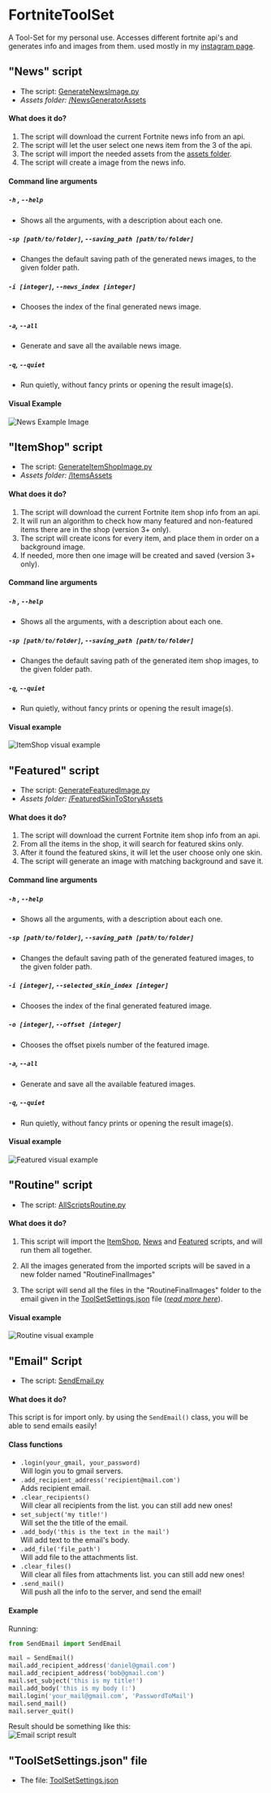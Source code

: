 # FortniteToolSet
A Tool-Set for my personal use.
Accesses different fortnite api's and generates info and images from them.
used mostly in my [instagram page](https://www.instagram.com/reala10n/).

## "News" script
- The script: [GenerateNewsImage.py](GenerateNewsImage.py)
- _Assets folder:_ [/NewsGeneratorAssets](/NewsGeneratorAssets)

#### What does it do?
1. The script will download the current Fortnite news info from an api.
2. The script will let the user select one news item from the 3 of the api.
3. The script will import the needed assets from the [assets folder](/NewsGeneratorAssets).
4. The script will create a image from the news info.


#### Command line arguments

##### `-h` , `--help`
* Shows all the arguments, with a description about each one.

##### `-sp [path/to/folder]`, `--saving_path [path/to/folder]`
* Changes the default saving path of the generated news images, to the given folder path.

##### `-i [integer]`, `--news_index [integer]`
* Chooses the index of the final generated news image.

##### `-a`, `--all`
* Generate and save all the available news image.

##### `-q`, `--quiet`
* Run quietly, without fancy prints or opening the result image(s).


#### Visual Example
![News Example Image](<https://i.imgur.com/ZrRHcCo.png>)    

## "ItemShop" script
- The script: [GenerateItemShopImage.py](GenerateItemShopImage.py)
- _Assets folder:_ [/ItemsAssets](/ItemsAssets)

#### What does it do?
1. The script will download the current Fortnite item shop info from an api.
2. It will run an algorithm to check how many featured and non-featured items there are in the shop (version 3+ only).
3. The script will create icons for every item, and place them in order on a background image.
4. If needed, more then one image will be created and saved (version 3+ only).


#### Command line arguments

##### `-h` , `--help`
* Shows all the arguments, with a description about each one.

##### `-sp [path/to/folder]`, `--saving_path [path/to/folder]`
* Changes the default saving path of the generated item shop images, to the given folder path.

##### `-q`, `--quiet`
* Run quietly, without fancy prints or opening the result image(s).


#### Visual example
![ItemShop visual example](<https://i.imgur.com/anNZ5J9.png>)    

## "Featured" script
- The script: [GenerateFeaturedImage.py](GenerateFeaturedImage.py)
- _Assets folder:_ [/FeaturedSkinToStoryAssets](/FeaturedSkinToStoryAssets)

#### What does it do?
1. The script will download the current Fortnite item shop info from an api.
2. From all the items in the shop, it will search for featured skins only.
3. After it found the featured skins, it will let the user choose only one skin.
4. The script will generate an image with matching background and save it.


#### Command line arguments

##### `-h` , `--help`
* Shows all the arguments, with a description about each one.

##### `-sp [path/to/folder]`, `--saving_path [path/to/folder]`
* Changes the default saving path of the generated featured images, to the given folder path.

##### `-i [integer]`, `--selected_skin_index [integer]`
* Chooses the index of the final generated featured image.

##### `-o [integer]`, `--offset [integer]`
* Chooses the offset pixels number of the featured image.

##### `-a`, `--all`
* Generate and save all the available featured images.

##### `-q`, `--quiet`
* Run quietly, without fancy prints or opening the result image(s).


#### Visual example
![Featured visual example](<https://i.imgur.com/YcHSiMW.png>)      

## "Routine" script
- The script: [AllScriptsRoutine.py](AllScriptsRoutine.py)

#### What does it do?
1. This script will import the [ItemShop](#itemshop-script), [News](#news-script) and [Featured](#featured-script) scripts, and will run them all together.

2. All the images generated from the imported scripts will be saved in a new folder named "RoutineFinalImages"

3. The script will send all the files in the "RoutineFinalImages" folder to the email given in the [ToolSetSettings.json](ToolSetSettings.json) file ([_read more here_](#toolsetsettingsjson-file)).

#### Visual example
![Routine visual example](<https://i.imgur.com/Ko0aQXS.png>)      

## "Email" Script
- The script: [SendEmail.py](SendEmail.py)

#### What does it do?
This script is for import only. by using the `SendEmail()` class, you will be able to send emails easily!

#### Class functions
- `.login(your_gmail, your_password)`  
Will login you to gmail servers.
- `.add_recipient_address('recipient@mail.com')`  
Adds recipient email.
- `.clear_recipients()`  
Will clear all recipients from the list. you can still add new ones!
- `set_subject('my title!')`  
Will set the the title of the email.
- `.add_body('this is the text in the mail')`  
Will add text to the email's body.
- `.add_file('file_path')`  
Will add file to the attachments list.
- `.clear_files()`  
Will clear all files from attachments list. you can still add new ones!
- `.send_mail()`  
Will push all the info to the server, and send the email!

#### Example

Running:  
```python
from SendEmail import SendEmail

mail = SendEmail()
mail.add_recipient_address('daniel@gmail.com')
mail.add_recipient_address('bob@gmail.com')
mail.set_subject('this is my title!')
mail.add_body('this is my body (:')
mail.login('your_mail@gmail.com', 'PasswordToMail')
mail.send_mail()
mail.server_quit()
```

Result should be something like this:  
![Email script result](https://i.imgur.com/fSbBoWG.png)  

## "ToolSetSettings.json" file
* The file: [ToolSetSettings.json](ToolSetSettings.json)
